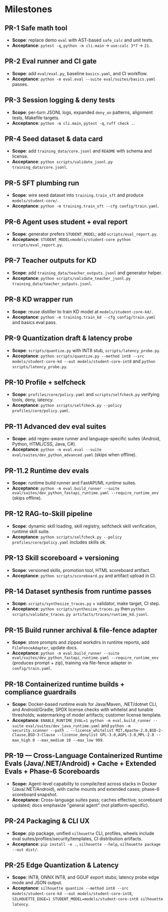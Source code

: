 # Milestones

## PR-1 Safe math tool
- **Scope**: replace demo `eval` with AST-based `safe_calc` and unit tests.
- **Acceptance**: `pytest -q`, `python -m cli.main` → `use:calc 3*7` → `21`.

## PR-2 Eval runner and CI gate
- **Scope**: add `eval/eval.py`, baseline `basics.yaml`, and CI workflow.
- **Acceptance**: `python -m eval.eval --suite eval/suites/basics.yaml` passes.

## PR-3 Session logging & deny tests
- **Scope**: per-turn JSONL logs, expanded `deny_on` patterns, alignment tests, Makefile targets.
- **Acceptance**: `python -m cli.main`, `pytest -q`, `ruff check .`.

## PR-4 Seed dataset & data card
- **Scope**: add `training_data/core.jsonl` and `README` with schema and license.
- **Acceptance**: `python scripts/validate_jsonl.py training_data/core.jsonl`.

## PR-5 SFT plumbing run
- **Scope**: wire seed dataset into `training.train_sft` and produce `models/student-core/`.
- **Acceptance**: `python -m training.train_sft --cfg config/train.yaml`.

## PR-6 Agent uses student + eval report
- **Scope**: generator prefers `STUDENT_MODEL`; add `scripts/eval_report.py`.
- **Acceptance**: `STUDENT_MODEL=models/student-core python scripts/eval_report.py`.

## PR-7 Teacher outputs for KD
- **Scope**: add `training_data/teacher_outputs.jsonl` and generator helper.
- **Acceptance**: `python scripts/validate_teacher_jsonl.py training_data/teacher_outputs.jsonl`.

## PR-8 KD wrapper run
- **Scope**: reuse distiller to train KD model at `models/student-core-kd/`.
- **Acceptance**: `python -m training.train_kd --cfg config/train.yaml` and basics eval pass.

## PR-9 Quantization draft & latency probe
- **Scope**: `scripts/quantize.py` with INT8 stub, `scripts/latency_probe.py`.
- **Acceptance**: `python scripts/quantize.py --method int8 --src models/student-core-kd --out models/student-core-int8` and `python scripts/latency_probe.py`.

## PR-10 Profile + selfcheck
- **Scope**: `profiles/core/policy.yaml` and `scripts/selfcheck.py` verifying tools, deny, latency.
- **Acceptance**: `python scripts/selfcheck.py --policy profiles/core/policy.yaml`.

## PR-11 Advanced dev eval suites
- **Scope**: add regex-aware runner and language-specific suites (Android, Python, HTML/CSS, Java, C#).
- **Acceptance**: `python -m eval.eval --suite eval/suites/dev_python_advanced.yaml` (skips when offline).

## PR-11.2 Runtime dev evals
- **Scope**: runtime build runner and FastAPI/ML runtime suites.
- **Acceptance**: `python -m eval.build_runner --suite eval/suites/dev_python_fastapi_runtime.yaml --require_runtime_env` (skips offline).

## PR-12 RAG-to-Skill pipeline
- **Scope**: dynamic skill loading, skill registry, selfcheck skill verification, runtime skill suite.
- **Acceptance**: `python scripts/selfcheck.py --policy profiles/core/policy.yaml` includes skills ok.

## PR-13 Skill scoreboard + versioning
- **Scope**: versioned skills, promotion tool, HTML scoreboard artifact.
- **Acceptance**: `python scripts/scoreboard.py` and artifact upload in CI.

## PR-14 Dataset synthesis from runtime passes
- **Scope**: `scripts/synthesize_traces.py` + validator, make target, CI step.
- **Acceptance**: `python scripts/synthesize_traces.py` then `python scripts/validate_traces.py artifacts/traces/runtime_kd.jsonl`.

## PR-15 Build runner archival & file-fence adapter
- **Scope**: store prompts and zipped workdirs in runtime reports, add `FileFenceAdapter`, update docs.
- **Acceptance**: `python -m eval.build_runner --suite eval/suites/dev_python_fastapi_runtime.yaml --require_runtime_env` (produces prompt + zip), training via file-fence adapter in `config/train.yaml`.

## PR-18 Containerized runtime builds + compliance guardrails
- **Scope**: Docker-based runtime evals for Java/Maven, .NET/dotnet CLI, and Android/Gradle; SPDX license checks with whitelist and tunable thresholds; watermarking of model artifacts; customer license template.
- **Acceptance**: `ENABLE_RUNTIME_EVAL=1 python -m eval.build_runner --suite eval/suites/dev_java_runtime.yaml` and `python -m security.scanner --path . --license_whitelist MIT,Apache-2.0,BSD-2-Clause,BSD-3-Clause --license_denylist GPL-3.0,AGPL-3.0,MPL-2.0 --max_high 0 --max_medium 10 --max_low 999`.

## PR-19 — Cross-Language Containerized Runtime Evals (Java/.NET/Android) + Cache + Extended Evals + Phase-6 Scoreboards
- **Scope:** Agent-level capability to compile/test across stacks in Docker (Java/.NET/Android), with cache mounts and extended cases; phase-6 scoreboard snapshot.
- **Acceptance:** Cross-language suites pass; caches effective; scoreboard updated; docs emphasize "general agent" (not platform-specific).

## PR-24 Packaging & CLI UX
- **Scope**: pip package, unified `silhouette` CLI, profiles, wheels include eval suites/profiles/security/templates, CI distribution artifacts.
- **Acceptance**: `pip install -e .`, `silhouette --help`, `silhouette package --out dist/`.

## PR-25 Edge Quantization & Latency
- **Scope**: INT8, ONNX INT8, and GGUF export stubs; latency probe edge mode and JSON output.
- **Acceptance**: `silhouette quantize --method int8 --src models/student-core-kd --out models/student-core-int8`, `SILHOUETTE_EDGE=1 STUDENT_MODEL=models/student-core-int8 silhouette latency`.
